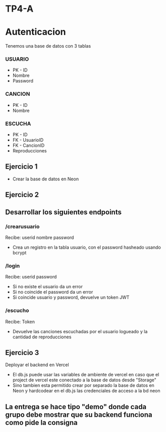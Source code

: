 # TP4-A
# Autenticacion

Tenemos una base de datos con 3 tablas

### USUARIO
* PK - ID
* Nombre
* Password

### CANCION
* PK - ID
* Nombre


### ESCUCHA
* PK - ID
* FK - UsuarioID
* FK - CancionID
* Reproducciones



## Ejercicio 1

* Crear la base de datos en Neon


## Ejercicio 2
## Desarrollar los siguientes endpoints

### /crearusuario
Recibe:
userid
nombre
password

* Crea un registro en la tabla usuario, con el password hasheado usando bcrypt

### /login
Recibe:
userid
password

* Si no existe el usuario da un error
* Si no coincide el password da un error
* Si coincide usuario y password, devuelve un token JWT

### /escucho
Recibe:
Token

* Devuelve las canciones escuchadas por el usuario logueado y la cantidad de reproducciones

## Ejercicio 3

Deployar el backend en Vercel

* El db.js puede usar las variables de ambiente de vercel en caso que el project de vercel este conectado a la base de datos desde "Storage"
* Sino tambien esta permitido crear por separado la base de datos en Neon y hardcodear en el db.js las credenciales de acceso a la bd neon


## La entrega se hace tipo "demo" donde cada grupo debe mostrar que su backend funciona como pide la consigna
